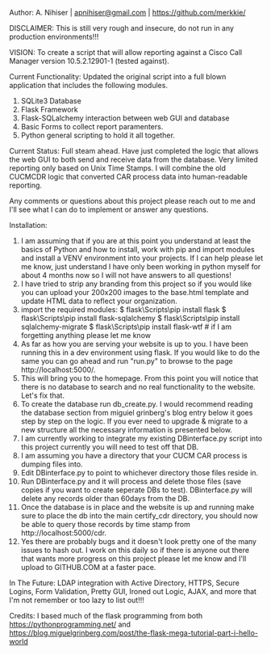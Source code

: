 Author: A. Nihiser | apnihiser@gmail.com | https://github.com/merkkie/

DISCLAIMER: This is still very rough and insecure, do not run in any production environments!!!

VISION: To create a script that will allow reporting against a Cisco Call Manager version 10.5.2.12901-1 (tested against).

Current Functionality: Updated the original script into a full blown application that includes the following modules.
  1) SQLite3 Database
  2) Flask Framework
  3) Flask-SQLalchemy interaction between web GUI and database
  4) Basic Forms to collect report paramenters.
  5) Python general scripting to hold it all together.
  
Current Status: Full steam ahead. Have just completed the logic that allows the web GUI to both send and receive data from the database.
Very limited reporting only based on Unix Time Stamps. I will combine the old CUCMCDR logic that converted CAR process data into human-readable reporting. 

Any comments or questions about this project please reach out to me and I'll see what I can do to implement or answer any questions.

Installation: 

  1) I am assuming that if you are at this point you understand at least the basics of Python and how to install, work with pip and         import modules and install a VENV environment into your projects. If I can help please let me know, just understand I have only been working in python myself for about 4 months now so I will not have answers to all questions!
  2) I have tried to strip any branding from this project so if you would like you can upload your 200x200 images to the base.html template and update HTML data to reflect your organization.
  3) import the required modules: $ flask\Scripts\pip install flask
                                  $ flask\Scripts\pip install flask-sqlalchemy
                                  $ flask\Scripts\pip install sqlalchemy-migrate
                                  $ flask\Scripts\pip install flask-wtf
                                  # if I am forgetting anything please let me know
  4) As far as how you are serving your website is up to you. I have been running this in a dev environment using flask. If you would like to do the same you can go ahead and run "run.py" to browse to the page http://localhost:5000/.
  5) This will bring you to the homepage. From this point you will notice that there is no database to search and no real functionality to the website. Let's fix that.
  6) To create the database run db_create.py. I would recommend reading the database section from miguiel grinberg's blog entry below it goes step by step on the logic. If you ever need to upgrade & migrate to a new structure all the necessary information is presented below.
  7) I am currently working to integrate my existing DBinterface.py script into this project currently you will need to test off that DB.
  8) I am assuming you have a directory that your CUCM CAR process is dumping files into.
  9) Edit DBinterface.py to point to whichever directory those files reside in.
 10) Run DBinterface.py and it will process and delete those files (save copies if you want to create seperate DBs to test). DBinterface.py will delete any records older than 60days from the DB.
 11) Once the database is in place and the website is up and running make sure to place the db into the main certify_cdr directory, you should now be able to query those records by time stamp from http://localhost:5000/cdr.
 12) Yes there are probably bugs and it doesn't look pretty one of the many issues to hash out. I work on this daily so if there is anyone out there that wants more progress on this project please let me know and I'll upload to GITHUB.COM at a faster pace.
 
 In The Future: LDAP integration with Active Directory, HTTPS, Secure Logins, Form Validation, Pretty GUI, Ironed out Logic, AJAX, and more that I'm not remember or too lazy to list out!!!

Credits: I based much of the flask programming from both https://pythonprogramming.net/ and https://blog.miguelgrinberg.com/post/the-flask-mega-tutorial-part-i-hello-world
